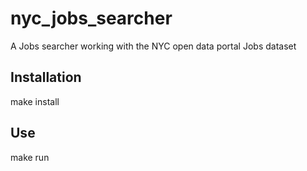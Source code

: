 # nyc_jobs_searcher
A Jobs searcher working with the NYC open data portal Jobs dataset

## Installation
make install

## Use
make run
